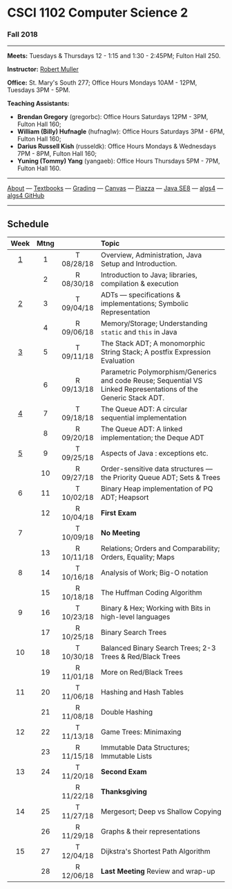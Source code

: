 # CSCI 1102 Computer Science 2

### Fall 2018

---

**Meets:** Tuesdays & Thursdays 12 - 1:15 and 1:30 - 2:45PM; Fulton Hall 250.

**Instructor:** [Robert Muller](http://www.cs.bc.edu/~muller/)

**Office:** St. Mary's South 277; Office Hours Mondays 10AM - 12PM, Tuesdays 3PM - 5PM.

**Teaching Assistants:**

+ **Brendan Gregory** (gregorbc): Office Hours Saturdays 12PM - 3PM, Fulton Hall 160;
+ **William (Billy) Hufnagle** (hufnaglw): Office Hours Saturdays 3PM - 6PM, Fulton Hall 160;
+ **Darius Russell Kish** (russeldk): Office Hours Mondays & Wednesdays 7PM - 8PM, Fulton Hall 160;
+ **Yuning (Tommy) Yang** (yangaeb): Office Hours Thursdays 5PM - 7PM, Fulton Hall 160.

---

[About](resources/about.md) —  [Textbooks](resources/textbooks.md) —  [Grading](resources/grading.md) —  [Canvas](https://bostoncollege.instructure.com/courses/1590628/gradebook)  —  [Piazza](https://piazza.com/class/jkyot7egr5120z) —  [Java SE8](https://docs.oracle.com/javase/8/docs/api/index.html?overview-summary.html) — [algs4](https://algs4.cs.princeton.edu/) — [algs4 GitHub](https://github.com/kevin-wayne/algs4)

---

## Schedule

|                    Week                    | Mtng |            | Topic                                                        |
| :----------------------------------------: | :--: | :--------: | :----------------------------------------------------------- |
| [1](https://github.com/BC-CSCI1102/week01) |  1   | T 08/28/18 | Overview, Administration, Java Setup and Introduction.       |
|                                            |  2   | R 08/30/18 | Introduction to Java; libraries, compilation & execution     |
| [2](https://github.com/BC-CSCI1102/week02) |  3   | T 09/04/18 | ADTs — specifications & implementations; Symbolic Representation |
|                                            |  4   | R 09/06/18 | Memory/Storage; Understanding `static` and `this` in Java    |
| [3](https://github.com/BC-CSCI1102/week03) |  5   | T 09/11/18 | The Stack ADT; A monomorphic String Stack; A postfix Expression Evaluation |
|                                            |  6   | R 09/13/18 | Parametric Polymorphism/Generics and code Reuse; Sequential VS Linked Representations of the Generic Stack ADT. |
| [4](https://github.com/BC-CSCI1102/week04) |  7   | T 09/18/18 | The Queue ADT: A circular sequential implementation          |
|                                            |  8   | R 09/20/18 | The Queue ADT: A linked implementation; the Deque ADT        |
| [5](https://github.com/BC-CSCI1102/week05) |  9   | T 09/25/18 | Aspects of Java : exceptions etc.                            |
|                                            |  10  | R 09/27/18 | Order-sensitive data structures — the Priority Queue ADT; Sets & Trees |
|                     6                      |  11  | T 10/02/18 | Binary Heap implementation of PQ ADT; Heapsort               |
|                                            |  12  | R 10/04/18 | **First Exam**                                               |
|                     7                      |      | T 10/09/18 | **No Meeting**                                               |
|                                            |  13  | R 10/11/18 | Relations; Orders and Comparability; Orders, Equality; Maps  |
|                     8                      |  14  | T 10/16/18 | Analysis of Work; Big-O notation                             |
|                                            |  15  | R 10/18/18 | The Huffman Coding Algorithm                                 |
|                     9                      |  16  | T 10/23/18 | Binary & Hex; Working with Bits in high-level languages      |
|                                            |  17  | R 10/25/18 | Binary Search Trees                                          |
|                     10                     |  18  | T 10/30/18 | Balanced Binary Search Trees; 2-3 Trees & Red/Black Trees    |
|                                            |  19  | R 11/01/18 | More on Red/Black Trees                                      |
|                     11                     |  20  | T 11/06/18 | Hashing and Hash Tables                                      |
|                                            |  21  | R 11/08/18 | Double Hashing                                               |
|                     12                     |  22  | T 11/13/18 | Game Trees: Minimaxing                                       |
|                                            |  23  | R 11/15/18 | Immutable Data Structures; Immutable Lists                   |
|                     13                     |  24  | T 11/20/18 | **Second Exam**                                              |
|                                            |      | R 11/22/18 | **Thanksgiving**                                             |
|                     14                     |  25  | T 11/27/18 | Mergesort; Deep vs Shallow Copying                           |
|                                            |  26  | R 11/29/18 | Graphs & their representations                               |
|                     15                     |  27  | T 12/04/18 | Dijkstra's Shortest Path Algorithm                           |
|                                            |  28  | R 12/06/18 | **Last Meeting** Review and wrap-up                          |


